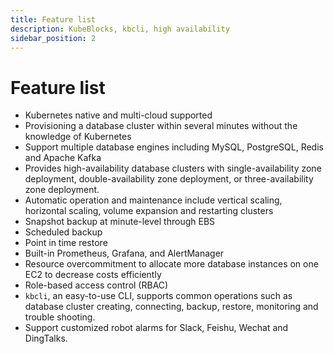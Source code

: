 ```yaml
---
title: Feature list
description: KubeBlocks, kbcli, high availability
sidebar_position: 2
---
```


# Feature list

* Kubernetes native and multi-cloud supported
* Provisioning a database cluster within several minutes without the knowledge of Kubernetes
* Support multiple database engines including MySQL, PostgreSQL, Redis and Apache Kafka
* Provides high-availability database clusters with single-availability zone deployment, double-availability zone deployment, or three-availability zone deployment.
* Automatic operation and maintenance include vertical scaling, horizontal scaling, volume expansion and restarting clusters
* Snapshot backup at minute-level through EBS
* Scheduled backup
* Point in time restore
* Built-in Prometheus, Grafana, and AlertManager
* Resource overcommitment to allocate more database instances on one EC2 to decrease costs efficiently
* Role-based access control (RBAC)
* `kbcli`, an easy-to-use CLI, supports common operations such as database cluster creating, connecting, backup, restore, monitoring and trouble shooting.
* Support customized robot alarms for Slack, Feishu, Wechat and DingTalks.  